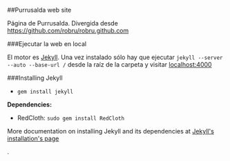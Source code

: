 ##Purrusalda web site

Página de Purrusalda.
Divergida desde https://github.com/robru/robru.github.com

###Ejecutar la web en local

El motor es [Jekyll](https://github.com/mojombo/jekyll). 
Una vez instalado sólo hay que ejecutar `jekyll --server --auto --base-url /` desde la raíz de la carpeta y visitar [localhost:4000](http://localhost:4000)

###Installing Jekyll

- `gem install jekyll`

__Dependencies:__

- RedCloth: `sudo gem install RedCloth`

More documentation on installing Jekyll and its dependencies at [Jekyll's installation's page](https://github.com/mojombo/jekyll/wiki/Install)

.
